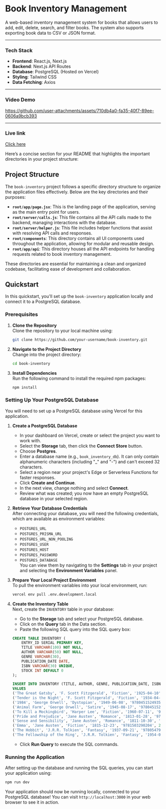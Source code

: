# **Book Inventory Management**

A web-based inventory management system for books that allows users to add, edit, delete, search, and filter books. The system also supports exporting book data to CSV or JSON format.

---

### **Tech Stack**

- **Frontend**: React.js, Next.js
- **Backend**: Next.js API Routes
- **Database**: PostgreSQL (Hosted on Vercel)
- **Styling**: Tailwind CSS
- **Data Fetching**: Axios

---

### **Video Demo**

https://github.com/user-attachments/assets/710db4a0-fa35-40f7-89ee-0606a9bcb393

---

### **Live link**
[Click here](https://book-inventory-topaz.vercel.app/)        


Here’s a concise section for your README that highlights the important directories in your project structure:

## Project Structure

The `book-inventory` project follows a specific directory structure to organize the application files effectively. Below are the key directories and their purposes:

- **`root/app/page.jsx`**: This is the landing page of the application, serving as the main entry point for users.
- **`root/server/calls.js`**: This file contains all the API calls made to the backend, managing interactions with the database.
- **`root/server/helper.js`**: This file includes helper functions that assist with resolving API calls and responses.
- **`root/components`**: This directory contains all UI components used throughout the application, allowing for modular and reusable design.
- **`root/app/api`**: This directory houses all the API endpoints for handling requests related to book inventory management.

These directories are essential for maintaining a clean and organized codebase, facilitating ease of development and collaboration.

## **Quickstart**

In this quickstart, you'll set up the `book-inventory` application locally and connect it to a PostgreSQL database.

### Prerequisites

1. **Clone the Repository**  
   Clone the repository to your local machine using:
   ```bash
   git clone https://github.com/your-username/book-inventory.git
   ```

2. **Navigate to the Project Directory**  
   Change into the project directory:
   ```bash
   cd book-inventory
   ```

3. **Install Dependencies**  
   Run the following command to install the required npm packages:
   ```bash
   npm install
   ```

### Setting Up Your PostgreSQL Database

You will need to set up a PostgreSQL database using Vercel for this application.

1. **Create a PostgreSQL Database**  
   - In your dashboard on Vercel, create or select the project you want to work with.
   - Select the **Storage** tab, then click the **Connect Store** button.
   - Choose **Postgres**.
   - Enter a database name (e.g., `book_inventory_db`). It can only contain alphanumeric characters (including "_" and "-") and can't exceed 32 characters.
   - Select a region near your project's Edge or Serverless Functions for faster responses.
   - Click **Create and Continue**.
   - In the next view, change nothing and select **Connect**.
   - Review what was created; you now have an empty PostgreSQL database in your selected region.

2. **Retrieve Your Database Credentials**  
   After connecting your database, you will need the following credentials, which are available as environment variables:
   - `POSTGRES_URL`
   - `POSTGRES_PRISMA_URL`
   - `POSTGRES_URL_NON_POOLING`
   - `POSTGRES_USER`
   - `POSTGRES_HOST`
   - `POSTGRES_PASSWORD`
   - `POSTGRES_DATABASE`  
   You can view them by navigating to the **Settings** tab in your project and selecting the **Environment Variables** panel.

3. **Prepare Your Local Project Environment**  
   To pull the environment variables into your local environment, run:
   ```bash
   vercel env pull .env.development.local
   ```

4. **Create the Inventory Table**  
   Next, create the `INVENTORY` table in your database:
   - Go to the **Storage** tab and select your PostgreSQL database.
   - Click on the **Query** tab in the Data section.
   - Paste the following SQL query into the SQL query box:
   ```sql
   CREATE TABLE INVENTORY (
       ENTRY_ID SERIAL PRIMARY KEY,
       TITLE VARCHAR(100) NOT NULL, 
       AUTHOR VARCHAR(50) NOT NULL,
       GENRE VARCHAR(30),
       PUBLICATION_DATE DATE,
       ISBN VARCHAR(30) UNIQUE,  
       STOCK INT DEFAULT 0
   );

   INSERT INTO INVENTORY (TITLE, AUTHOR, GENRE, PUBLICATION_DATE, ISBN, STOCK) 
   VALUES 
   ('The Great Gatsby', 'F. Scott Fitzgerald', 'Fiction', '1925-04-10', '9780743273565', 15),
   ('Tender is the Night', 'F. Scott Fitzgerald', 'Fiction', '1934-04-12', '9780684801544', 12),
   ('1984', 'George Orwell', 'Dystopian', '1949-06-08', '9780451524935', 30),
   ('Animal Farm', 'George Orwell', 'Satire', '1945-08-17', '9780451526342', 25),
   ('To Kill a Mockingbird', 'Harper Lee', 'Fiction', '1960-07-11', '9780060935467', 20),
   ('Pride and Prejudice', 'Jane Austen', 'Romance', '1813-01-28', '9781503290563', 25),
   ('Sense and Sensibility', 'Jane Austen', 'Romance', '1811-10-30', '9780141439662', 22),
   ('Emma', 'Jane Austen', 'Fiction', '1815-12-23', '9781503290204', 20),
   ('The Hobbit', 'J.R.R. Tolkien', 'Fantasy', '1937-09-21', '9780547928227', 5),
   ('The Fellowship of the Ring', 'J.R.R. Tolkien', 'Fantasy', '1954-07-29', '9780547928203', 8);
   ```
   - Click **Run Query** to execute the SQL commands.

### Running the Application

After setting up the database and running the SQL queries, you can start your application using:
```bash
npm run dev
```

Your application should now be running locally, connected to your PostgreSQL database! You can visit `http://localhost:3000` in your web browser to see it in action.

